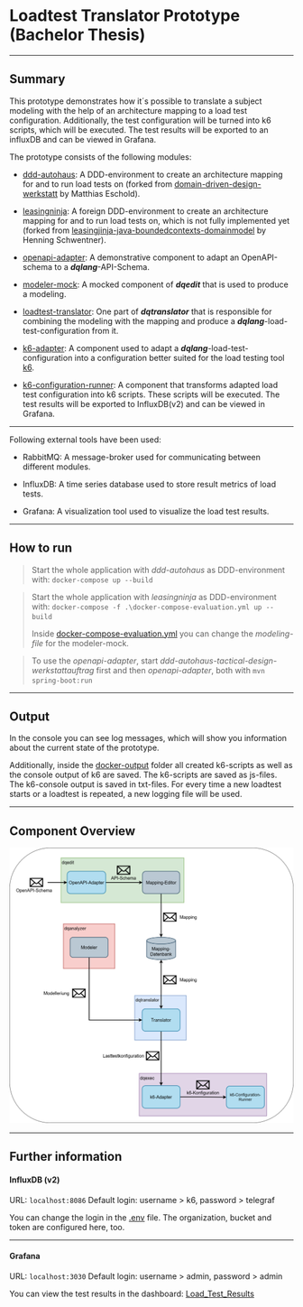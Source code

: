 # Loadtest Translator Prototype (Bachelor Thesis)

---
## Summary

This prototype demonstrates how it´s possible to translate a 
subject modeling with the help of an architecture mapping to a load test 
configuration. Additionally, the test configuration will be turned into 
k6 scripts, which will be executed. The test results will be exported to an
influxDB and can be viewed in Grafana.

The prototype consists of the following modules:

- [ddd-autohaus](https://github.com/dqualizer/loadtest-translator-prototype/tree/main/ddd-autohaus-tactical-design-werkstattauftrag):
A DDD-environment to create an architecture mapping for and to run load tests on (forked from [domain-driven-design-werkstatt](https://github.com/MatthiasEschhold/domain-driven-design-werkstatt) by Matthias Eschold).

- [leasingninja](https://github.com/dqualizer/loadtest-translator-prototype/tree/main/leasingninja):
A foreign DDD-environment to create an architecture mapping for and to run load tests on, which is not fully implemented yet
(forked from [leasingjinja-java-boundedcontexts-domainmodel](https://github.com/leasingninja/leasingninja-java-boundedcontexts-domainmodel) by Henning Schwentner).

- [openapi-adapter](https://github.com/dqualizer/loadtest-translator-prototype/tree/main/openapi-adapter):
A demonstrative component to adapt an OpenAPI-schema to a _**dqlang**_-API-Schema.

- [modeler-mock](https://github.com/dqualizer/loadtest-translator-prototype/tree/main/modeler-mock):
A mocked component of _**dqedit**_ that is used to produce a modeling.

- [loadtest-translator](https://github.com/dqualizer/loadtest-translator-prototype/tree/main/loadtest-translator):
One part of _**dqtranslator**_ that is responsible for combining the modeling 
with the mapping and produce a _**dqlang**_-load-test-configuration from it.

- [k6-adapter](https://github.com/dqualizer/loadtest-translator-prototype/tree/main/k6-adapter):
A component used to adapt a _**dqlang**_-load-test-configuration into a configuration
better suited for the load testing tool [k6](https://k6.io/docs/).

- [k6-configuration-runner](https://github.com/dqualizer/loadtest-translator-prototype/tree/main/k6-configuration-runner):
A component that transforms adapted load test configuration into k6 scripts.
These scripts will be executed. The test results will be exported to InfluxDB(v2) and
can be viewed in Grafana.
---
Following external tools have been used:

- RabbitMQ: A message-broker used for communicating between different modules.

- InfluxDB: A time series database used to store result metrics of load tests.

- Grafana: A visualization tool used to visualize the load test results.

---
## How to run

> Start the whole application with _ddd-autohaus_ as DDD-environment with: `docker-compose up --build`

> Start the whole application with _leasingninja_ as DDD-environment with: `docker-compose -f .\docker-compose-evaluation.yml up --build`
>
> Inside [docker-compose-evaluation.yml](https://github.com/dqualizer/loadtest-translator-prototype/blob/main/docker-compose-evaluation.yml) 
> you can change the _modeling-file_ for the modeler-mock.


> To use the _openapi-adapter_, start _ddd-autohaus-tactical-design-werkstattauftrag_ first and then _openapi-adapter_, both with `mvn spring-boot:run`

---
## Output

In the console you can see log messages, which will show you information about the current state of the
prototype.

Additionally, inside the [docker-output](docker-output) folder all created k6-scripts as well as
the console output of k6 are saved. The k6-scripts are saved as js-files. 
The k6-console output is saved in txt-files. For every time a new loadtest starts or a loadtest is repeated, a new logging
file will be used.

---
## Component Overview

![Overview of all components](ComponentOverview.png)

---
## Further information

#### InfluxDB (v2)

URL: `localhost:8086`
Default login: username > k6,  password > telegraf

You can change the login in the [.env](env/.env) file.
The organization, bucket and token are configured here, too.

---
#### Grafana

URL: `localhost:3030`
Default login: username > admin, password > admin

You can view the test results in the dashboard: [Load_Test_Results](docker-config/grafana/my-dashboards/home.json)
